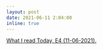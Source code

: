 ```yaml
---
layout: post
date: 2021-06-11 2:04:00
inline: true
---
```


<a href="https://blog.hashin.me/haveyoumethashin/blog/2021/what-i-read-110621/" target="_blank">What I read Today, E4 (11-06-2021).</a>
